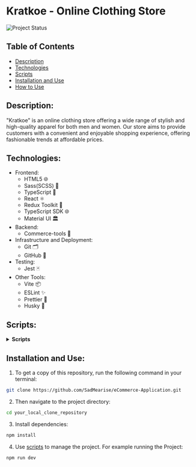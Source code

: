 # Kratkoe - Online Clothing Store

![Project Status](https://img.shields.io/badge/status-active-brightgreen.svg)

## Table of Contents

- [Description](#description)
- [Technologies](#technologies)
- [Scripts](#scripts)
- [Installation and Use](#installation-and-use)
- [How to Use](#how-to-use)

## Description:

"Kratkoe" is an online clothing store offering a wide range of stylish and high-quality apparel for both men and women. Our store aims to provide customers with a convenient and enjoyable shopping experience, offering fashionable trends at affordable prices.

## Technologies:

- Frontend:
  - HTML5 🌐
  - Sass(SCSS) 🎨
  - TypeScript 🚀
  - React ⚛️
  - Redux Toolkit 🔄
  - TypeScript SDK 🌐
  - Material UI 🏛️
- Backend:
  - Commerce-tools 🚀
- Infrastructure and Deployment:
  - Git 🗂️
  - GitHub 🐙
- Testing:
  - Jest 🃏
- Other Tools:
  - Vite 📦
  - ESLint ✨
  - Prettier 🎨
  - Husky 🐶

## Scripts:

<details>
  <summary><b>Scripts</b></summary>
  <ul>
    <li>
      <b>"dev"</b>: Runs development environment.
    </li>
    <li>
      <b>"build"</b>: Creates an optimized build of the application.
    </li>
    <li>
      <b>"lint"</b>: Runs the linter on the entire project directory on any file that has an extension of .ts, .tsx.
    </li>
    <li>
      <b>"format"</b>: Runs Prettier, which will reformat all the files in the project except .gitignore, .eslintignore, .prettierignore.
    </li>
    <li>
      <b>"prepare"</b>: Runs Husky, which will trigger and enable Git hooks.
    </li>
    <li>
      <b>"test"</b>: Runs tests. Equivalent to `npm test`.
    </li>
  </ul>
</details>

## Installation and Use:

1. To get a copy of this repository, run the following command in your terminal:

```bash
git clone https://github.com/SadMearise/eCommerce-Application.git
```

2. Then navigate to the project directory:

```bash
cd your_local_clone_repository
```

3. Install dependencies:

```bash
npm install
```

4. Use [scripts](#scripts) to manage the project. For example running the Project:

```bash
npm run dev
```
